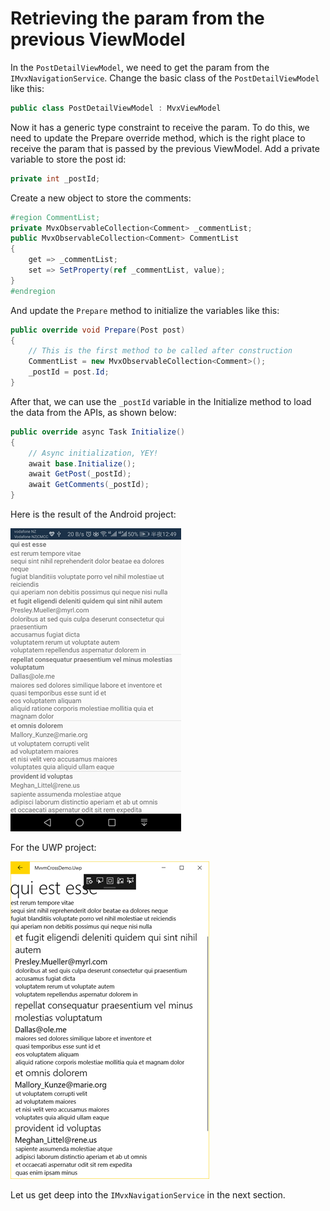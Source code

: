# Retrieving the param from the previous ViewModel

In the `PostDetailViewModel`, we need to get the param from the `IMvxNavigationService`. Change the basic class of the `PostDetailViewModel` like this:

```csharp
public class PostDetailViewModel : MvxViewModel
```

Now it has a generic type constraint to receive the param. To do this, we need to update the Prepare override method, which is the right place to receive the param that is passed by the previous ViewModel. Add a private variable to store the post id:

```csharp
private int _postId;
```

Create a new object to store the comments:

```csharp
#region CommentList;
private MvxObservableCollection<Comment> _commentList;
public MvxObservableCollection<Comment> CommentList
{
    get => _commentList;
    set => SetProperty(ref _commentList, value);
}
#endregion
```

And update the `Prepare` method to initialize the variables like this:

```csharp
public override void Prepare(Post post)
{
    // This is the first method to be called after construction
    CommentList = new MvxObservableCollection<Comment>();
    _postId = post.Id;
}
```

After that, we can use the `_postId` variable in the Initialize method to load the data from the APIs, as shown below:

```csharp
public override async Task Initialize()
{
    // Async initialization, YEY!
    await base.Initialize();
    await GetPost(_postId);
    await GetComments(_postId);
}
```

Here is the result of the Android project:

![](../../.gitbook/assets/image%20%285%29.png)

For the UWP project:

![](../../.gitbook/assets/image%20%2836%29.png)

Let us get deep into the `IMvxNavigationService` in the next section.


